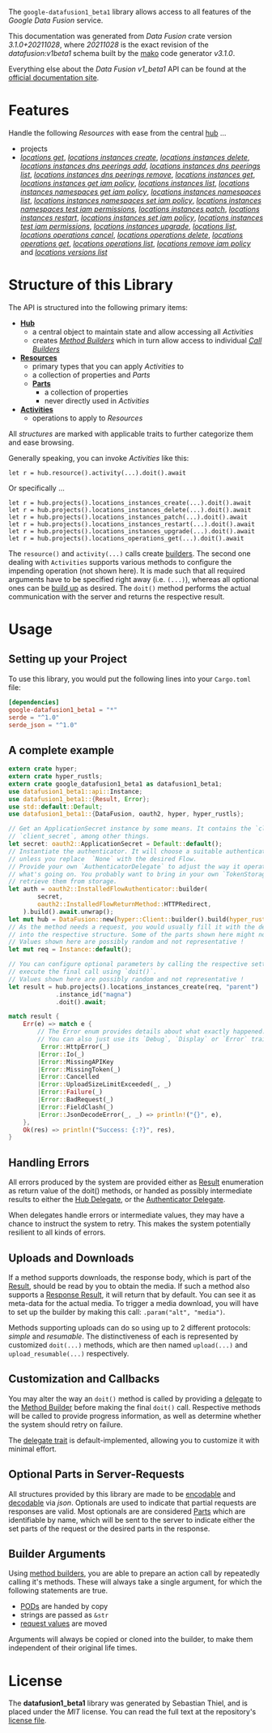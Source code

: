 <!---
DO NOT EDIT !
This file was generated automatically from 'src/mako/api/README.md.mako'
DO NOT EDIT !
-->
The `google-datafusion1_beta1` library allows access to all features of the *Google Data Fusion* service.

This documentation was generated from *Data Fusion* crate version *3.1.0+20211028*, where *20211028* is the exact revision of the *datafusion:v1beta1* schema built by the [mako](http://www.makotemplates.org/) code generator *v3.1.0*.

Everything else about the *Data Fusion* *v1_beta1* API can be found at the
[official documentation site](https://cloud.google.com/data-fusion/docs).
# Features

Handle the following *Resources* with ease from the central [hub](https://docs.rs/google-datafusion1_beta1/3.1.0+20211028/google_datafusion1_beta1/DataFusion) ... 

* projects
 * [*locations get*](https://docs.rs/google-datafusion1_beta1/3.1.0+20211028/google_datafusion1_beta1/api::ProjectLocationGetCall), [*locations instances create*](https://docs.rs/google-datafusion1_beta1/3.1.0+20211028/google_datafusion1_beta1/api::ProjectLocationInstanceCreateCall), [*locations instances delete*](https://docs.rs/google-datafusion1_beta1/3.1.0+20211028/google_datafusion1_beta1/api::ProjectLocationInstanceDeleteCall), [*locations instances dns peerings add*](https://docs.rs/google-datafusion1_beta1/3.1.0+20211028/google_datafusion1_beta1/api::ProjectLocationInstanceDnsPeeringAddCall), [*locations instances dns peerings list*](https://docs.rs/google-datafusion1_beta1/3.1.0+20211028/google_datafusion1_beta1/api::ProjectLocationInstanceDnsPeeringListCall), [*locations instances dns peerings remove*](https://docs.rs/google-datafusion1_beta1/3.1.0+20211028/google_datafusion1_beta1/api::ProjectLocationInstanceDnsPeeringRemoveCall), [*locations instances get*](https://docs.rs/google-datafusion1_beta1/3.1.0+20211028/google_datafusion1_beta1/api::ProjectLocationInstanceGetCall), [*locations instances get iam policy*](https://docs.rs/google-datafusion1_beta1/3.1.0+20211028/google_datafusion1_beta1/api::ProjectLocationInstanceGetIamPolicyCall), [*locations instances list*](https://docs.rs/google-datafusion1_beta1/3.1.0+20211028/google_datafusion1_beta1/api::ProjectLocationInstanceListCall), [*locations instances namespaces get iam policy*](https://docs.rs/google-datafusion1_beta1/3.1.0+20211028/google_datafusion1_beta1/api::ProjectLocationInstanceNamespaceGetIamPolicyCall), [*locations instances namespaces list*](https://docs.rs/google-datafusion1_beta1/3.1.0+20211028/google_datafusion1_beta1/api::ProjectLocationInstanceNamespaceListCall), [*locations instances namespaces set iam policy*](https://docs.rs/google-datafusion1_beta1/3.1.0+20211028/google_datafusion1_beta1/api::ProjectLocationInstanceNamespaceSetIamPolicyCall), [*locations instances namespaces test iam permissions*](https://docs.rs/google-datafusion1_beta1/3.1.0+20211028/google_datafusion1_beta1/api::ProjectLocationInstanceNamespaceTestIamPermissionCall), [*locations instances patch*](https://docs.rs/google-datafusion1_beta1/3.1.0+20211028/google_datafusion1_beta1/api::ProjectLocationInstancePatchCall), [*locations instances restart*](https://docs.rs/google-datafusion1_beta1/3.1.0+20211028/google_datafusion1_beta1/api::ProjectLocationInstanceRestartCall), [*locations instances set iam policy*](https://docs.rs/google-datafusion1_beta1/3.1.0+20211028/google_datafusion1_beta1/api::ProjectLocationInstanceSetIamPolicyCall), [*locations instances test iam permissions*](https://docs.rs/google-datafusion1_beta1/3.1.0+20211028/google_datafusion1_beta1/api::ProjectLocationInstanceTestIamPermissionCall), [*locations instances upgrade*](https://docs.rs/google-datafusion1_beta1/3.1.0+20211028/google_datafusion1_beta1/api::ProjectLocationInstanceUpgradeCall), [*locations list*](https://docs.rs/google-datafusion1_beta1/3.1.0+20211028/google_datafusion1_beta1/api::ProjectLocationListCall), [*locations operations cancel*](https://docs.rs/google-datafusion1_beta1/3.1.0+20211028/google_datafusion1_beta1/api::ProjectLocationOperationCancelCall), [*locations operations delete*](https://docs.rs/google-datafusion1_beta1/3.1.0+20211028/google_datafusion1_beta1/api::ProjectLocationOperationDeleteCall), [*locations operations get*](https://docs.rs/google-datafusion1_beta1/3.1.0+20211028/google_datafusion1_beta1/api::ProjectLocationOperationGetCall), [*locations operations list*](https://docs.rs/google-datafusion1_beta1/3.1.0+20211028/google_datafusion1_beta1/api::ProjectLocationOperationListCall), [*locations remove iam policy*](https://docs.rs/google-datafusion1_beta1/3.1.0+20211028/google_datafusion1_beta1/api::ProjectLocationRemoveIamPolicyCall) and [*locations versions list*](https://docs.rs/google-datafusion1_beta1/3.1.0+20211028/google_datafusion1_beta1/api::ProjectLocationVersionListCall)




# Structure of this Library

The API is structured into the following primary items:

* **[Hub](https://docs.rs/google-datafusion1_beta1/3.1.0+20211028/google_datafusion1_beta1/DataFusion)**
    * a central object to maintain state and allow accessing all *Activities*
    * creates [*Method Builders*](https://docs.rs/google-datafusion1_beta1/3.1.0+20211028/google_datafusion1_beta1/client::MethodsBuilder) which in turn
      allow access to individual [*Call Builders*](https://docs.rs/google-datafusion1_beta1/3.1.0+20211028/google_datafusion1_beta1/client::CallBuilder)
* **[Resources](https://docs.rs/google-datafusion1_beta1/3.1.0+20211028/google_datafusion1_beta1/client::Resource)**
    * primary types that you can apply *Activities* to
    * a collection of properties and *Parts*
    * **[Parts](https://docs.rs/google-datafusion1_beta1/3.1.0+20211028/google_datafusion1_beta1/client::Part)**
        * a collection of properties
        * never directly used in *Activities*
* **[Activities](https://docs.rs/google-datafusion1_beta1/3.1.0+20211028/google_datafusion1_beta1/client::CallBuilder)**
    * operations to apply to *Resources*

All *structures* are marked with applicable traits to further categorize them and ease browsing.

Generally speaking, you can invoke *Activities* like this:

```Rust,ignore
let r = hub.resource().activity(...).doit().await
```

Or specifically ...

```ignore
let r = hub.projects().locations_instances_create(...).doit().await
let r = hub.projects().locations_instances_delete(...).doit().await
let r = hub.projects().locations_instances_patch(...).doit().await
let r = hub.projects().locations_instances_restart(...).doit().await
let r = hub.projects().locations_instances_upgrade(...).doit().await
let r = hub.projects().locations_operations_get(...).doit().await
```

The `resource()` and `activity(...)` calls create [builders][builder-pattern]. The second one dealing with `Activities` 
supports various methods to configure the impending operation (not shown here). It is made such that all required arguments have to be 
specified right away (i.e. `(...)`), whereas all optional ones can be [build up][builder-pattern] as desired.
The `doit()` method performs the actual communication with the server and returns the respective result.

# Usage

## Setting up your Project

To use this library, you would put the following lines into your `Cargo.toml` file:

```toml
[dependencies]
google-datafusion1_beta1 = "*"
serde = "^1.0"
serde_json = "^1.0"
```

## A complete example

```Rust
extern crate hyper;
extern crate hyper_rustls;
extern crate google_datafusion1_beta1 as datafusion1_beta1;
use datafusion1_beta1::api::Instance;
use datafusion1_beta1::{Result, Error};
use std::default::Default;
use datafusion1_beta1::{DataFusion, oauth2, hyper, hyper_rustls};

// Get an ApplicationSecret instance by some means. It contains the `client_id` and 
// `client_secret`, among other things.
let secret: oauth2::ApplicationSecret = Default::default();
// Instantiate the authenticator. It will choose a suitable authentication flow for you, 
// unless you replace  `None` with the desired Flow.
// Provide your own `AuthenticatorDelegate` to adjust the way it operates and get feedback about 
// what's going on. You probably want to bring in your own `TokenStorage` to persist tokens and
// retrieve them from storage.
let auth = oauth2::InstalledFlowAuthenticator::builder(
        secret,
        oauth2::InstalledFlowReturnMethod::HTTPRedirect,
    ).build().await.unwrap();
let mut hub = DataFusion::new(hyper::Client::builder().build(hyper_rustls::HttpsConnector::with_native_roots().https_or_http().enable_http1().enable_http2().build()), auth);
// As the method needs a request, you would usually fill it with the desired information
// into the respective structure. Some of the parts shown here might not be applicable !
// Values shown here are possibly random and not representative !
let mut req = Instance::default();

// You can configure optional parameters by calling the respective setters at will, and
// execute the final call using `doit()`.
// Values shown here are possibly random and not representative !
let result = hub.projects().locations_instances_create(req, "parent")
             .instance_id("magna")
             .doit().await;

match result {
    Err(e) => match e {
        // The Error enum provides details about what exactly happened.
        // You can also just use its `Debug`, `Display` or `Error` traits
         Error::HttpError(_)
        |Error::Io(_)
        |Error::MissingAPIKey
        |Error::MissingToken(_)
        |Error::Cancelled
        |Error::UploadSizeLimitExceeded(_, _)
        |Error::Failure(_)
        |Error::BadRequest(_)
        |Error::FieldClash(_)
        |Error::JsonDecodeError(_, _) => println!("{}", e),
    },
    Ok(res) => println!("Success: {:?}", res),
}

```
## Handling Errors

All errors produced by the system are provided either as [Result](https://docs.rs/google-datafusion1_beta1/3.1.0+20211028/google_datafusion1_beta1/client::Result) enumeration as return value of
the doit() methods, or handed as possibly intermediate results to either the 
[Hub Delegate](https://docs.rs/google-datafusion1_beta1/3.1.0+20211028/google_datafusion1_beta1/client::Delegate), or the [Authenticator Delegate](https://docs.rs/yup-oauth2/*/yup_oauth2/trait.AuthenticatorDelegate.html).

When delegates handle errors or intermediate values, they may have a chance to instruct the system to retry. This 
makes the system potentially resilient to all kinds of errors.

## Uploads and Downloads
If a method supports downloads, the response body, which is part of the [Result](https://docs.rs/google-datafusion1_beta1/3.1.0+20211028/google_datafusion1_beta1/client::Result), should be
read by you to obtain the media.
If such a method also supports a [Response Result](https://docs.rs/google-datafusion1_beta1/3.1.0+20211028/google_datafusion1_beta1/client::ResponseResult), it will return that by default.
You can see it as meta-data for the actual media. To trigger a media download, you will have to set up the builder by making
this call: `.param("alt", "media")`.

Methods supporting uploads can do so using up to 2 different protocols: 
*simple* and *resumable*. The distinctiveness of each is represented by customized 
`doit(...)` methods, which are then named `upload(...)` and `upload_resumable(...)` respectively.

## Customization and Callbacks

You may alter the way an `doit()` method is called by providing a [delegate](https://docs.rs/google-datafusion1_beta1/3.1.0+20211028/google_datafusion1_beta1/client::Delegate) to the 
[Method Builder](https://docs.rs/google-datafusion1_beta1/3.1.0+20211028/google_datafusion1_beta1/client::CallBuilder) before making the final `doit()` call. 
Respective methods will be called to provide progress information, as well as determine whether the system should 
retry on failure.

The [delegate trait](https://docs.rs/google-datafusion1_beta1/3.1.0+20211028/google_datafusion1_beta1/client::Delegate) is default-implemented, allowing you to customize it with minimal effort.

## Optional Parts in Server-Requests

All structures provided by this library are made to be [encodable](https://docs.rs/google-datafusion1_beta1/3.1.0+20211028/google_datafusion1_beta1/client::RequestValue) and 
[decodable](https://docs.rs/google-datafusion1_beta1/3.1.0+20211028/google_datafusion1_beta1/client::ResponseResult) via *json*. Optionals are used to indicate that partial requests are responses 
are valid.
Most optionals are are considered [Parts](https://docs.rs/google-datafusion1_beta1/3.1.0+20211028/google_datafusion1_beta1/client::Part) which are identifiable by name, which will be sent to 
the server to indicate either the set parts of the request or the desired parts in the response.

## Builder Arguments

Using [method builders](https://docs.rs/google-datafusion1_beta1/3.1.0+20211028/google_datafusion1_beta1/client::CallBuilder), you are able to prepare an action call by repeatedly calling it's methods.
These will always take a single argument, for which the following statements are true.

* [PODs][wiki-pod] are handed by copy
* strings are passed as `&str`
* [request values](https://docs.rs/google-datafusion1_beta1/3.1.0+20211028/google_datafusion1_beta1/client::RequestValue) are moved

Arguments will always be copied or cloned into the builder, to make them independent of their original life times.

[wiki-pod]: http://en.wikipedia.org/wiki/Plain_old_data_structure
[builder-pattern]: http://en.wikipedia.org/wiki/Builder_pattern
[google-go-api]: https://github.com/google/google-api-go-client

# License
The **datafusion1_beta1** library was generated by Sebastian Thiel, and is placed 
under the *MIT* license.
You can read the full text at the repository's [license file][repo-license].

[repo-license]: https://github.com/Byron/google-apis-rsblob/main/LICENSE.md
